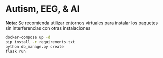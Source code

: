 # Autism, EEG, & AI

**Nota:** Se recomienda utilizar entornos virtuales para instalar los paquetes sin interferencias con otras instalaciones



```bash
docker-compose up -d
pip install -r requirements.txt
python db_manage.py create
flask run
```